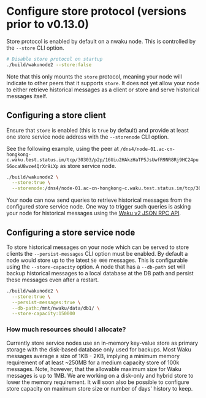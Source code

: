 # Configure store protocol (versions prior to v0.13.0)

Store protocol is enabled by default on a nwaku node.
This is controlled by the `--store` CLI option.

```sh
# Disable store protocol on startup
./build/wakunode2 --store:false
```

Note that this only mounts the `store` protocol,
meaning your node will indicate to other peers that it supports `store`.
It does not yet allow your node to either retrieve historical messages as a client
or store and serve historical messages itself.

## Configuring a store client

Ensure that `store` is enabled (this is `true` by default) and provide at least one store service node address with the `--storenode` CLI option.

See the following example, using the peer at `/dns4/node-01.ac-cn-hongkong-c.waku.test.status.im/tcp/30303/p2p/16Uiu2HAkzHaTP5JsUwfR9NR8Rj9HC24puS6ocaU8wze4QrXr9iXp` as store service node.

```sh
./build/wakunode2 \
  --store:true \
  --storenode:/dns4/node-01.ac-cn-hongkong-c.waku.test.status.im/tcp/30303/p2p/16Uiu2HAkzHaTP5JsUwfR9NR8Rj9HC24puS6ocaU8wze4QrXr9iXp
```

Your node can now send queries to retrieve historical messages
from the configured store service node.
One way to trigger such queries is asking your node for historical messages using the [Waku v2 JSON RPC API](https://rfc.vac.dev/spec/16/).

## Configuring a store service node

To store historical messages on your node which can be served to store clients the `--persist-messages` CLI option must be enabled.
By default a node would store up to the latest `50 000` messages.
This is configurable using the `--store-capacity` option.
A node that has a `--db-path` set will backup historical messages to a local database at the DB path
and persist these messages even after a restart.

```sh
./build/wakunode2 \
  --store:true \
  --persist-messages:true \
  --db-path:/mnt/nwaku/data/db1/ \
  --store-capacity:150000
```

### How much resources should I allocate?

Currently store service nodes use an in-memory key-value store as primary storage with the disk-based database only used for backups.
Most Waku messages average a size of 1KB - 2KB,
implying a minimum memory requirement of at least ~250MB
for a medium capacity store of 100k messages.
Note, however, that the allowable maximum size for Waku messages is up to 1MB.
We are working on a disk-only and hybrid store to lower the memory requirement.
It will soon also be possible to configure store capacity on maximum store size or number of days' history to keep.
